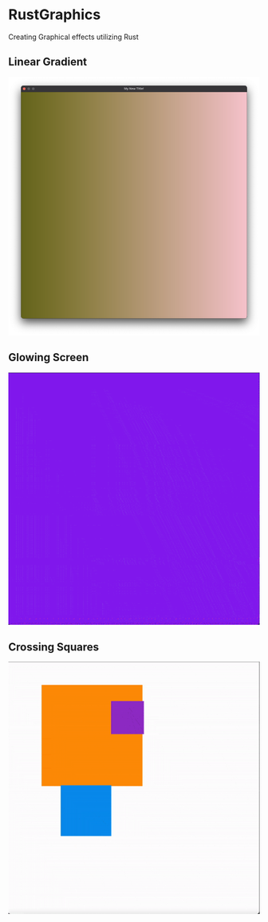 # RustGraphics
Creating Graphical effects utilizing Rust


## Linear Gradient
![](https://github.com/FredodaFred/RustGraphics/blob/main/examples/LinearGradientExample.png)

## Glowing Screen
![](https://github.com/FredodaFred/RustGraphics/blob/main/examples/GlowingExample.gif)

## Crossing Squares
![](https://github.com/FredodaFred/RustGraphics/blob/main/examples/CrossingSquaresExample.gif)


